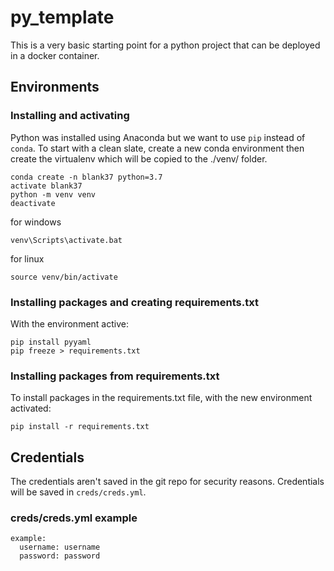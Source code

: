 # py\_template

This is a very basic starting point for a python project that can be deployed in a docker container. 

## Environments
### Installing and activating
Python was installed using Anaconda but we want to use `pip` instead of `conda`. To start with a clean slate, create a new conda environment then create the virtualenv which will be copied to the ./venv/ folder.
```
conda create -n blank37 python=3.7
activate blank37
python -m venv venv
deactivate
```
for windows
```
venv\Scripts\activate.bat 
```
for linux
```
source venv/bin/activate
```
### Installing packages and creating requirements.txt
With the environment active:
```
pip install pyyaml
pip freeze > requirements.txt
```

### Installing packages from requirements.txt
To install packages in the requirements.txt file, with the new environment activated:
```
pip install -r requirements.txt
```

## Credentials
The credentials aren't saved in the git repo for security reasons. Credentials will be saved in `creds/creds.yml`.

### creds/creds.yml example
```
example:
  username: username
  password: password
```
